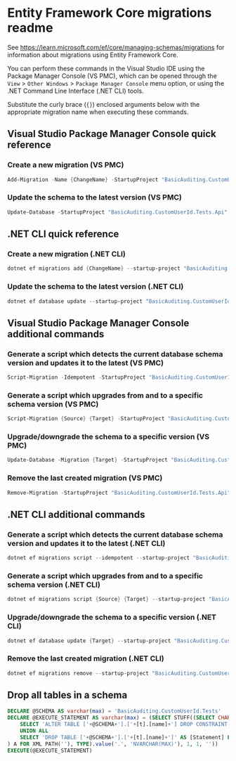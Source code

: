 # Entity Framework Core migrations readme

See <https://learn.microsoft.com/ef/core/managing-schemas/migrations> for information about migrations
using Entity Framework Core.

You can perform these commands in the Visual Studio IDE using the Package Manager Console (VS PMC), which can
be opened through the `View` > `Other Windows` > `Package Manager Console` menu option, or using the .NET
Command Line Interface (.NET CLI) tools.

Substitute the curly brace (`{}`) enclosed arguments below with the appropriate migration name when
executing these commands.

## Visual Studio Package Manager Console quick reference

### Create a new migration (VS PMC)

```powershell
Add-Migration -Name {ChangeName} -StartupProject "BasicAuditing.CustomUserId.Tests.Api" -Project "BasicAuditing.CustomUserId.Tests.Infrastructure"
```

### Update the schema to the latest version (VS PMC)

```powershell
Update-Database -StartupProject "BasicAuditing.CustomUserId.Tests.Api" -Project "BasicAuditing.CustomUserId.Tests.Infrastructure"
```

## .NET CLI quick reference

### Create a new migration (.NET CLI)

```powershell
dotnet ef migrations add {ChangeName} --startup-project "BasicAuditing.CustomUserId.Tests.Api" --project "BasicAuditing.CustomUserId.Tests.Infrastructure"
```

### Update the schema to the latest version (.NET CLI)

```powershell
dotnet ef database update --startup-project "BasicAuditing.CustomUserId.Tests.Api" --project "BasicAuditing.CustomUserId.Tests.Infrastructure"
```

## Visual Studio Package Manager Console additional commands

### Generate a script which detects the current database schema version and updates it to the latest (VS PMC)

```powershell
Script-Migration -Idempotent -StartupProject "BasicAuditing.CustomUserId.Tests.Api" -Project "BasicAuditing.CustomUserId.Tests.Infrastructure"
```

### Generate a script which upgrades from and to a specific schema version (VS PMC)

```powershell
Script-Migration {Source} {Target} -StartupProject "BasicAuditing.CustomUserId.Tests.Api" -Project "BasicAuditing.CustomUserId.Tests.Infrastructure"
```

### Upgrade/downgrade the schema to a specific version (VS PMC)

```powershell
Update-Database -Migration {Target} -StartupProject "BasicAuditing.CustomUserId.Tests.Api" -Project "BasicAuditing.CustomUserId.Tests.Infrastructure"
```

### Remove the last created migration (VS PMC)

```powershell
Remove-Migration -StartupProject "BasicAuditing.CustomUserId.Tests.Api" -Project "BasicAuditing.CustomUserId.Tests.Infrastructure"
```

## .NET CLI additional commands

### Generate a script which detects the current database schema version and updates it to the latest (.NET CLI)

```powershell
dotnet ef migrations script --idempotent --startup-project "BasicAuditing.CustomUserId.Tests.Api" --project "BasicAuditing.CustomUserId.Tests.Infrastructure"
```

### Generate a script which upgrades from and to a specific schema version (.NET CLI)

```powershell
dotnet ef migrations script {Source} {Target} --startup-project "BasicAuditing.CustomUserId.Tests.Api" --project "BasicAuditing.CustomUserId.Tests.Infrastructure"
```

### Upgrade/downgrade the schema to a specific version (.NET CLI)

```powershell
dotnet ef database update {Target} --startup-project "BasicAuditing.CustomUserId.Tests.Api" --project "BasicAuditing.CustomUserId.Tests.Infrastructure"
```

### Remove the last created migration (.NET CLI)

```powershell
dotnet ef migrations remove --startup-project "BasicAuditing.CustomUserId.Tests.Api" --project "BasicAuditing.CustomUserId.Tests.Infrastructure"
```

## Drop all tables in a schema

```sql
DECLARE @SCHEMA AS varchar(max) = 'BasicAuditing.CustomUserId.Tests'
DECLARE @EXECUTE_STATEMENT AS varchar(max) = (SELECT STUFF((SELECT CHAR(13) + CHAR(10) + [Statement] FROM (
    SELECT 'ALTER TABLE ['+@SCHEMA+'].['+[t].[name]+'] DROP CONSTRAINT ['+[fk].[name]+']' AS [Statement] FROM [sys].[foreign_keys] AS [fk] INNER JOIN [sys].[tables] AS [t] ON [t].[object_id] = [fk].[parent_object_id] INNER JOIN [sys].[schemas] AS [s] ON [s].[schema_id] = [t].[schema_id] WHERE [s].[name] = @SCHEMA
    UNION ALL
    SELECT 'DROP TABLE ['+@SCHEMA+'].['+[t].[name]+']' AS [Statement] FROM [sys].[tables] AS [t] INNER JOIN [sys].[schemas] AS [s] ON [s].[schema_id] = [t].[schema_id] WHERE [s].[name] = @SCHEMA
) A FOR XML PATH(''), TYPE).value('.', 'NVARCHAR(MAX)'), 1, 1, ''))
EXECUTE(@EXECUTE_STATEMENT)
```
